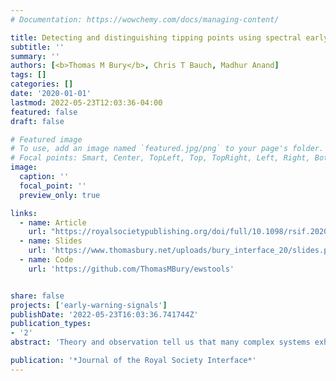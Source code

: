 ```yaml
---
# Documentation: https://wowchemy.com/docs/managing-content/

title: Detecting and distinguishing tipping points using spectral early warning signals
subtitle: ''
summary: ''
authors: [<b>Thomas M Bury</b>, Chris T Bauch, Madhur Anand]
tags: []
categories: []
date: '2020-01-01'
lastmod: 2022-05-23T12:03:36-04:00
featured: false
draft: false

# Featured image
# To use, add an image named `featured.jpg/png` to your page's folder.
# Focal points: Smart, Center, TopLeft, Top, TopRight, Left, Right, BottomLeft, Bottom, BottomRight.
image:
  caption: ''
  focal_point: ''
  preview_only: true

links:
  - name: Article
    url: "https://royalsocietypublishing.org/doi/full/10.1098/rsif.2020.0482"
  - name: Slides
    url: 'https://www.thomasbury.net/uploads/bury_interface_20/slides.pdf'
  - name: Code
    url: 'https://github.com/ThomasMBury/ewstools'


share: false
projects: ['early-warning-signals']
publishDate: '2022-05-23T16:03:36.741744Z'
publication_types:
- '2'
abstract: 'Theory and observation tell us that many complex systems exhibit tipping points—thresholds involving an abrupt and irreversible transition to a contrasting dynamical regime. Such events are commonly referred to as critical transitions. Current research seeks to develop early warning signals (EWS) of critical transitions that could help prevent undesirable events such as ecosystem collapse. However, conventional EWS do not indicate the type of transition, since they are based on the generic phenomena of critical slowing down. For instance, they may fail to distinguish the onset of oscillations (e.g. Hopf bifurcation) from a transition to a distant attractor (e.g. Fold bifurcation). Moreover, conventional EWS are less reliable in systems with density-dependent noise. Other EWS based on the power spectrum (spectral EWS) have been proposed, but they rely upon spectral reddening, which does not occur prior to critical transitions with an oscillatory component. Here, we use Ornstein–Uhlenbeck theory to derive analytic approximations for EWS prior to each type of local bifurcation, thereby creating new spectral EWS that provide greater sensitivity to transition proximity; higher robustness to density-dependent noise and bifurcation type; and clues to the type of approaching transition. We demonstrate the advantage of applying these spectral EWS in concert with conventional EWS using a population model, and show that they provide a characteristic signal prior to two different Hopf bifurcations in data from a predator–prey chemostat experiment. The ability to better infer and differentiate the nature of upcoming transitions in complex systems will help humanity manage critical transitions in the Anthropocene Era.'

publication: '*Journal of the Royal Society Interface*'
---
```

